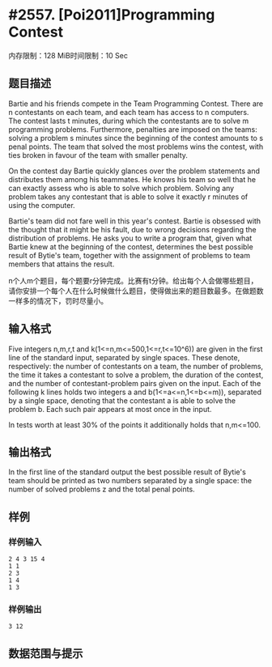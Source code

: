 # #2557. [Poi2011]Programming Contest

内存限制：128 MiB时间限制：10 Sec

## 题目描述

Bartie and his friends compete in the Team Programming Contest. There are n contestants on each team, and each team has access to n  computers. The contest lasts t minutes, during which the contestants are to solve m programming problems. Furthermore, penalties are imposed on the teams: solving a problem s minutes since the beginning of the contest amounts to  s penal points. The team that solved the most problems wins the contest, with ties broken in favour of the team with smaller penalty. 

On the contest day Bartie quickly glances over the problem statements and distributes them among his teammates. He knows his team so well that he can exactly assess who is able to solve which problem. Solving any problem takes any contestant that is able to solve it exactly r minutes of using the computer. 

Bartie's team did not fare well in this year's contest. Bartie is obsessed with the thought that it might be his fault, due to wrong decisions regarding the distribution of problems. He asks you to write a program that, given what Bartie knew at the beginning of the contest, determines the best possible result of Bytie's team, together with the assignment of problems to team members that attains the result. 

n个人m个题目，每个题要r分钟完成。比赛有t分钟。给出每个人会做哪些题目，请你安排一个每个人在什么时候做什么题目，使得做出来的题目数最多。在做题数一样多的情况下，罚时尽量小。
 

## 输入格式

Five integers n,m,r,t and k(1<=n,m<=500,1<=r,t<=10^6)) are given in the first line of the standard input, separated by single spaces. These denote, respectively: the number of contestants on a team, the number of problems, the time it takes a contestant to solve a problem, the duration of the contest, and the number of contestant-problem pairs given on the input. Each of the following k lines holds two integers a and b(1<=a<=n,1<=b<=m)), separated by a single space, denoting that the contestant a is able to solve the problem b. Each such pair appears at most once in the input. 

In tests worth at least 30% of the points it additionally holds that n,m<=100. 

## 输出格式

In the first line of the standard output the best possible result of Bytie's team should be printed as two numbers separated by a single space: the number of solved problems z and the total penal points.

## 样例

### 样例输入

    
    2 4 3 15 4
    1 1
    2 3
    1 4
    1 3
    
    

### 样例输出

    
    3 12
    

## 数据范围与提示
